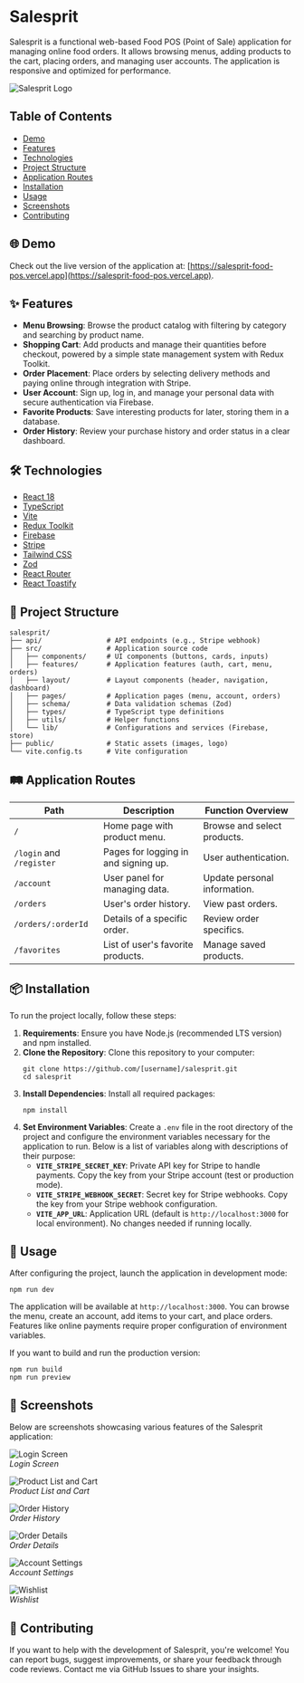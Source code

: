 # Salesprit

Salesprit is a functional web-based Food POS (Point of Sale) application for managing online food orders. It allows browsing menus, adding products to the cart, placing orders, and managing user accounts. The application is responsive and optimized for performance.

![Salesprit Logo](https://i.imgur.com/RzAFq5W.png)

## Table of Contents

- [Demo](#demo)
- [Features](#features)
- [Technologies](#technologies)
- [Project Structure](#project-structure)
- [Application Routes](#application-routes)
- [Installation](#installation)
- [Usage](#usage)
- [Screenshots](#screenshots)
- [Contributing](#contributing)

## 🌐 Demo

Check out the live version of the application at: [https://salesprit-food-pos.vercel.app](https://salesprit-food-pos.vercel.app).

## ✨ Features

- **Menu Browsing**: Browse the product catalog with filtering by category and searching by product name.
- **Shopping Cart**: Add products and manage their quantities before checkout, powered by a simple state management system with Redux Toolkit.
- **Order Placement**: Place orders by selecting delivery methods and paying online through integration with Stripe.
- **User Account**: Sign up, log in, and manage your personal data with secure authentication via Firebase.
- **Favorite Products**: Save interesting products for later, storing them in a database.
- **Order History**: Review your purchase history and order status in a clear dashboard.

## 🛠️ Technologies

- [React 18](https://reactjs.org/)
- [TypeScript](https://www.typescriptlang.org/)
- [Vite](https://vitejs.dev/)
- [Redux Toolkit](https://redux-toolkit.js.org/)
- [Firebase](https://firebase.google.com/)
- [Stripe](https://stripe.com/)
- [Tailwind CSS](https://tailwindcss.com/)
- [Zod](https://zod.dev/)
- [React Router](https://reactrouter.com/)
- [React Toastify](https://fkhadra.github.io/react-toastify/introduction)

## 📁 Project Structure

```
salesprit/
├── api/                # API endpoints (e.g., Stripe webhook)
├── src/                # Application source code
│   ├── components/     # UI components (buttons, cards, inputs)
│   ├── features/       # Application features (auth, cart, menu, orders)
│   ├── layout/         # Layout components (header, navigation, dashboard)
│   ├── pages/          # Application pages (menu, account, orders)
│   ├── schema/         # Data validation schemas (Zod)
│   ├── types/          # TypeScript type definitions
│   ├── utils/          # Helper functions
│   └── lib/            # Configurations and services (Firebase, store)
├── public/             # Static assets (images, logo)
└── vite.config.ts      # Vite configuration
```

## 🛤️ Application Routes

| Path                     | Description                          | Function Overview            |
| ------------------------ | ------------------------------------ | ---------------------------- |
| `/`                      | Home page with product menu.         | Browse and select products.  |
| `/login` and `/register` | Pages for logging in and signing up. | User authentication.         |
| `/account`               | User panel for managing data.        | Update personal information. |
| `/orders`                | User's order history.                | View past orders.            |
| `/orders/:orderId`       | Details of a specific order.         | Review order specifics.      |
| `/favorites`             | List of user's favorite products.    | Manage saved products.       |

## 📦 Installation

To run the project locally, follow these steps:

1. **Requirements**: Ensure you have Node.js (recommended LTS version) and npm installed.
2. **Clone the Repository**: Clone this repository to your computer:
   ```
   git clone https://github.com/[username]/salesprit.git
   cd salesprit
   ```
3. **Install Dependencies**: Install all required packages:
   ```
   npm install
   ```
4. **Set Environment Variables**: Create a `.env` file in the root directory of the project and configure the environment variables necessary for the application to run. Below is a list of variables along with descriptions of their purpose:
   - **`VITE_STRIPE_SECRET_KEY`**: Private API key for Stripe to handle payments. Copy the key from your Stripe account (test or production mode).
   - **`VITE_STRIPE_WEBHOOK_SECRET`**: Secret key for Stripe webhooks. Copy the key from your Stripe webhook configuration.
   - **`VITE_APP_URL`**: Application URL (default is `http://localhost:3000` for local environment). No changes needed if running locally.

## 🚀 Usage

After configuring the project, launch the application in development mode:

```
npm run dev
```

The application will be available at `http://localhost:3000`. You can browse the menu, create an account, add items to your cart, and place orders. Features like online payments require proper configuration of environment variables.

If you want to build and run the production version:

```
npm run build
npm run preview
```

## 📸 Screenshots

Below are screenshots showcasing various features of the Salesprit application:

![Login Screen](https://i.imgur.com/heRpwQD.png)  
_Login Screen_

![Product List and Cart](https://i.imgur.com/nDQ98lZ.png)  
_Product List and Cart_

![Order History](https://i.imgur.com/3Ecfpld.png)  
_Order History_

![Order Details](https://i.imgur.com/YzPAPAM.png)  
_Order Details_

![Account Settings](https://i.imgur.com/fUBMpLI.png)  
_Account Settings_

![Wishlist](https://i.imgur.com/bXK3j6W.png)  
_Wishlist_

## 🤝 Contributing

If you want to help with the development of Salesprit, you're welcome! You can report bugs, suggest improvements, or share your feedback through code reviews. Contact me via GitHub Issues to share your insights.
